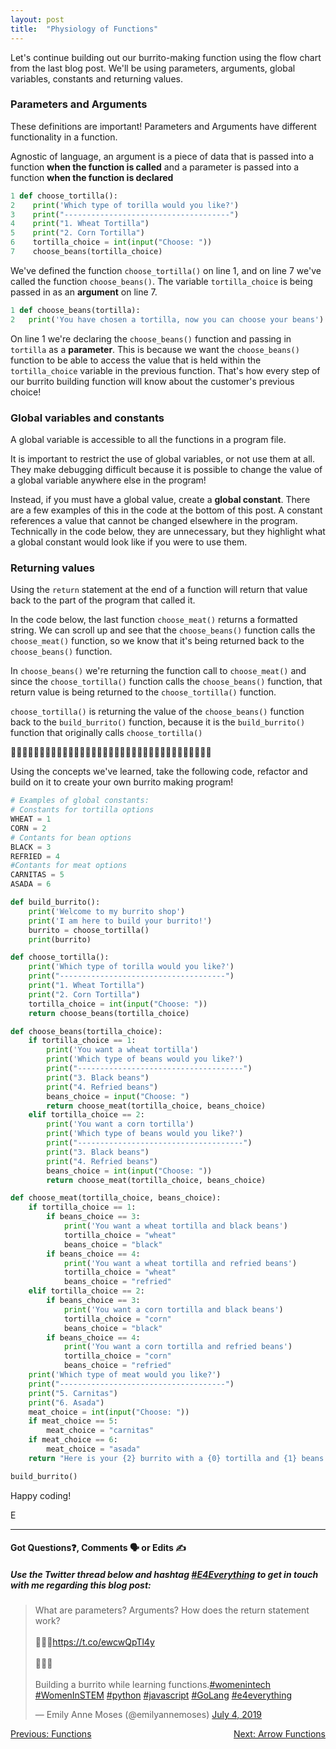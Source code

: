 ```yaml
---
layout: post
title:  "Physiology of Functions"
---
```


Let's continue building out our burrito-making function using the flow chart from the last blog post. We'll be using parameters, arguments, global variables, constants and returning values.

### Parameters and Arguments

These definitions are important! Parameters and Arguments have different functionality in a function. 

Agnostic of language, an argument is a piece of data that is passed into a function **when the function is called** and a parameter is passed into a function **when the function is declared**

```python
1 def choose_tortilla():
2    print('Which type of torilla would you like?')
3    print("-------------------------------------")
4    print("1. Wheat Tortilla")
5    print("2. Corn Tortilla")
6    tortilla_choice = int(input("Choose: "))
7    choose_beans(tortilla_choice)
```

We've defined the function `choose_tortilla()` on line 1, and on line 7 we've called the function `choose_beans()`.  The variable `tortilla_choice` is being passed in as an **argument** on line 7.

```python
1 def choose_beans(tortilla):
2   print('You have chosen a tortilla, now you can choose your beans')
```

On line 1 we're declaring the `choose_beans()` function and passing in `tortilla` as a **parameter**. This is because we want the `choose_beans()` function to be able to access the value that is held within the `tortilla_choice` variable in the previous function. That's how every step of our burrito building function will know about the customer's previous choice!

### Global variables and constants

A global variable is accessible to all the functions in a program file.

It is important to restrict the use of global variables, or not use them at all. They make debugging difficult because it is possible to change the value of a global variable anywhere else in the program!

Instead, if you must have a global value, create a **global constant**. There are a few examples of this in the code at the bottom of this post. A constant references a value that cannot be changed elsewhere in the program. Technically in the code below, they are unnecessary, but they highlight what a global constant would look like if you were to use them.

### Returning values

Using the `return` statement at the end of a function will return that value back to the part of the program that called it. 

In the code below, the last function `choose_meat()` returns a formatted string. We can scroll up and see that the `choose_beans()` function calls the `choose_meat()` function, so we know that it's being returned back to the `choose_beans()` function. 

In `choose_beans()` we're returning the function call to `choose_meat()` and since the `choose_tortilla()` function calls the `choose_beans()` function, that return value is being returned to the `choose_tortilla()` function.  

`choose_tortilla()` is returning the value of the `choose_beans()` function back to the `build_burrito()` function, because it is the `build_burrito()` function that originally calls `choose_tortilla()`

🌯🌯🌯🌯🌯🌯🌯🌯🌯🌯🌯🌯🌯🌯🌯🌯🌯🌯🌯🌯🌯🌯🌯🌯🌯🌯🌯🌯🌯🌯🌯🌯🌯🌯🌯

Using the concepts we've learned, take the following code, refactor and build on it to create your own burrito making program!

```python
# Examples of global constants:
# Constants for tortilla options
WHEAT = 1
CORN = 2
# Contants for bean options
BLACK = 3
REFRIED = 4
#Contants for meat options
CARNITAS = 5
ASADA = 6

def build_burrito():
    print('Welcome to my burrito shop')
    print('I am here to build your burrito!')
    burrito = choose_tortilla()
    print(burrito)

def choose_tortilla():
    print('Which type of torilla would you like?')
    print("-------------------------------------")
    print("1. Wheat Tortilla")
    print("2. Corn Tortilla")
    tortilla_choice = int(input("Choose: "))
    return choose_beans(tortilla_choice)

def choose_beans(tortilla_choice):
    if tortilla_choice == 1:
        print('You want a wheat tortilla')
        print('Which type of beans would you like?')
        print("-------------------------------------")
        print("3. Black beans")
        print("4. Refried beans")
        beans_choice = input("Choose: ")
        return choose_meat(tortilla_choice, beans_choice)
    elif tortilla_choice == 2:
        print('You want a corn tortilla')
        print('Which type of beans would you like?')
        print("-------------------------------------")
        print("3. Black beans")
        print("4. Refried beans")
        beans_choice = int(input("Choose: "))
        return choose_meat(tortilla_choice, beans_choice)

def choose_meat(tortilla_choice, beans_choice):
    if tortilla_choice == 1:
        if beans_choice == 3:
            print('You want a wheat tortilla and black beans')
            tortilla_choice = "wheat"
            beans_choice = "black"
        if beans_choice == 4:
            print('You want a wheat tortilla and refried beans')
            tortilla_choice = "wheat"
            beans_choice = "refried"
    elif tortilla_choice == 2:
        if beans_choice == 3:
            print('You want a corn tortilla and black beans')
            tortilla_choice = "corn"
            beans_choice = "black"
        if beans_choice == 4:
            print('You want a corn tortilla and refried beans')
            tortilla_choice = "corn"
            beans_choice = "refried"
    print('Which type of meat would you like?')
    print("-------------------------------------")
    print("5. Carnitas")
    print("6. Asada")
    meat_choice = int(input("Choose: "))
    if meat_choice == 5:
        meat_choice = "carnitas"
    if meat_choice == 6:
        meat_choice = "asada"
    return "Here is your {2} burrito with a {0} tortilla and {1} beans!!".format(tortilla_choice, beans_choice, meat_choice)

build_burrito()
```

Happy coding!

E
<hr>
<h4>Got Questions❓, Comments 🗣 or Edits ✍</h4>
<h5>Use the Twitter thread below and hashtag <a href="https://twitter.com/hashtag/e4everything?f=tweets&vertical=default&lang=en" target="_blank">#E4Everything</a> to get in touch with me regarding this blog post:</h5>

<blockquote class="twitter-tweet" data-lang="en"><p lang="en" dir="ltr">What are parameters? Arguments? How does the return statement work?<br><br>🌯🌯🌯<a href="https://t.co/ewcwQpTl4y">https://t.co/ewcwQpTl4y</a><br><br>🌯🌯🌯<br><br>Building a burrito while learning functions.<a href="https://twitter.com/hashtag/womenintech?src=hash&amp;ref_src=twsrc%5Etfw">#womenintech</a> <a href="https://twitter.com/hashtag/WomenInSTEM?src=hash&amp;ref_src=twsrc%5Etfw">#WomenInSTEM</a> <a href="https://twitter.com/hashtag/python?src=hash&amp;ref_src=twsrc%5Etfw">#python</a> <a href="https://twitter.com/hashtag/javascript?src=hash&amp;ref_src=twsrc%5Etfw">#javascript</a> <a href="https://twitter.com/hashtag/GoLang?src=hash&amp;ref_src=twsrc%5Etfw">#GoLang</a> <a href="https://twitter.com/hashtag/e4everything?src=hash&amp;ref_src=twsrc%5Etfw">#e4everything</a></p>&mdash; Emily Anne Moses (@emilyannemoses) <a href="https://twitter.com/emilyannemoses/status/1146791272197185536?ref_src=twsrc%5Etfw">July 4, 2019</a></blockquote>
<script async src="https://platform.twitter.com/widgets.js" charset="utf-8"></script>

<span><a href="https://eamoses.github.io/blog/2019/06/25/functions.html" style="float:left;">Previous: Functions</a><a href="https://eamoses.github.io/blog/2019/07/05/arrow-function.html" style="float:right;">Next: Arrow Functions</a></span>